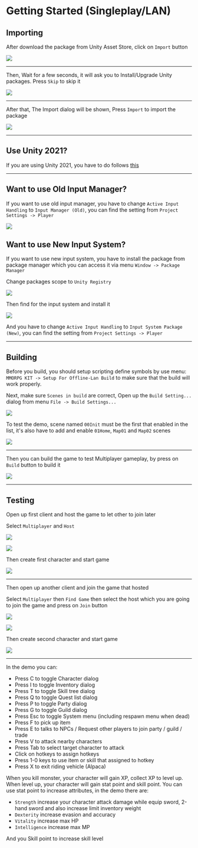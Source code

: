 # Getting Started (Singleplay/LAN)

## Importing

After download the package from Unity Asset Store, click on `Import` button

![](../images/101/001.png)

* * *

Then, Wait for a few seconds, it will ask you to Install/Upgrade Unity packages. Press `Skip` to skip it

![](../images/101/002.png)


* * *

After that, The Import dialog will be shown, Press `Import` to import the package

![](../images/101/003.png)

* * *

## Use Unity 2021?

If you are using Unity 2021, you have to do follows [this](pages/151-working-with-2021.md)

* * *

## Want to use Old Input Manager?

If you want to use old input manager, you have to change `Active Input Handling` to `Input Manager (Old)`, you can find the setting from `Project Settings -> Player`

![](../images/old_input_manager.png)

## Want to use New Input System?

If you want to use new input system, you have to install the package from package manager which you can access it via menu `Window -> Package Manager`

Change packages scope to `Unity Registry` 

![](../images/package-unity-registry.png)

Then find for the input system and install it

![](../images/package-find-input.png)

And you have to change `Active Input Handling` to `Input System Package (New)`, you can find the setting from `Project Settings -> Player`

* * *

## Building

Before you build, you should setup scripting define symbols by use menu: `MMORPG KIT -> Setup For Offline-Lan Build` to make sure that the build will work properly.

Next, make sure `Scenes in build` are correct, Open up the `Build Setting...` dialog from menu `File -> Build Settings...` 

![](../images/101/004.png)

To test the demo, scene named `00Init` must be the first that enabled in the list, it's also have to add and enable `01Home`, `Map01` and `Map02` scenes

![](../images/101/005.png)

* * *

Then you can build the game to test Multiplayer gameplay, by press on `Build` button to build it

![](../images/101/006.png)


* * *

## Testing

Open up first client and host the game to let other to join later

Select `Multiplayer` and `Host`

![](../images/101/007.png)

![](../images/101/008.png)

Then create first character and start game

![](../images/101/009.png)

* * *

Then open up another client and join the game that hosted

Select `Multiplayer` then `Find Game` then select the host which you are going to join the game and press on `Join` button

![](../images/101/010.png)

![](../images/101/011.png)

Then create second character and start game

![](../images/101/012.png)

* * *

In the demo you can:

*   Press C to toggle Character dialog
*   Press I to toggle Inventory dialog
*   Press T to toggle Skill tree dialog
*   Press Q to toggle Quest list dialog
*   Press P to toggle Party dialog
*   Press G to toggle Guild dialog
*   Press Esc to toggle System menu (including respawn menu when dead)
*   Press F to pick up item
*   Press E to talks to NPCs / Request other players to join party / guild / trade
*   Press V to attack nearby characters
*   Press Tab to select target character to attack
*   Click on hotkeys to assign hotkeys
*   Press 1-0 keys to use item or skill that assigned to hotkey
*   Press X to exit riding vehicle (Alpaca)

When you kill monster, your character will gain XP, collect XP to level up. When level up, your character will gain stat point and skill point. You can use stat point to increase attributes, in the demo there are:

*   `Strength` increase your character attack damage while equip sword, 2-hand sword and also increase limit inventory weight
*   `Dexterity` increase evasion and accuracy
*   `Vitality` increase max HP
*   `Intelligence` increase max MP

And you Skill point to increase skill level
<!--stackedit_data:
eyJoaXN0b3J5IjpbMTMyNDUxNDk5Nl19
-->